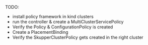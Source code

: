 TODO: 

- install policy framework in kind clusters
- run the controller & create a MultiClusterServicePolicy
- Verify the Policy & ConfigurationPolicy is created
- Create a PlacementBinding
- Verify the SkupperClusterPolicy gets created in the right cluster
